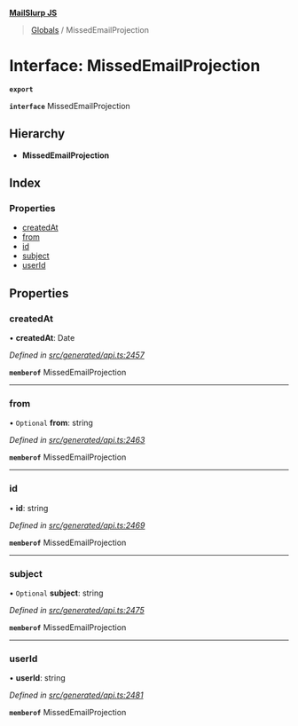 **[MailSlurp JS](../README.md)**

> [Globals](../README.md) / MissedEmailProjection

# Interface: MissedEmailProjection

**`export`** 

**`interface`** MissedEmailProjection

## Hierarchy

* **MissedEmailProjection**

## Index

### Properties

* [createdAt](missedemailprojection.md#createdat)
* [from](missedemailprojection.md#from)
* [id](missedemailprojection.md#id)
* [subject](missedemailprojection.md#subject)
* [userId](missedemailprojection.md#userid)

## Properties

### createdAt

•  **createdAt**: Date

*Defined in [src/generated/api.ts:2457](https://github.com/mailslurp/mailslurp-client/blob/8d5c17f/src/generated/api.ts#L2457)*

**`memberof`** MissedEmailProjection

___

### from

• `Optional` **from**: string

*Defined in [src/generated/api.ts:2463](https://github.com/mailslurp/mailslurp-client/blob/8d5c17f/src/generated/api.ts#L2463)*

**`memberof`** MissedEmailProjection

___

### id

•  **id**: string

*Defined in [src/generated/api.ts:2469](https://github.com/mailslurp/mailslurp-client/blob/8d5c17f/src/generated/api.ts#L2469)*

**`memberof`** MissedEmailProjection

___

### subject

• `Optional` **subject**: string

*Defined in [src/generated/api.ts:2475](https://github.com/mailslurp/mailslurp-client/blob/8d5c17f/src/generated/api.ts#L2475)*

**`memberof`** MissedEmailProjection

___

### userId

•  **userId**: string

*Defined in [src/generated/api.ts:2481](https://github.com/mailslurp/mailslurp-client/blob/8d5c17f/src/generated/api.ts#L2481)*

**`memberof`** MissedEmailProjection
